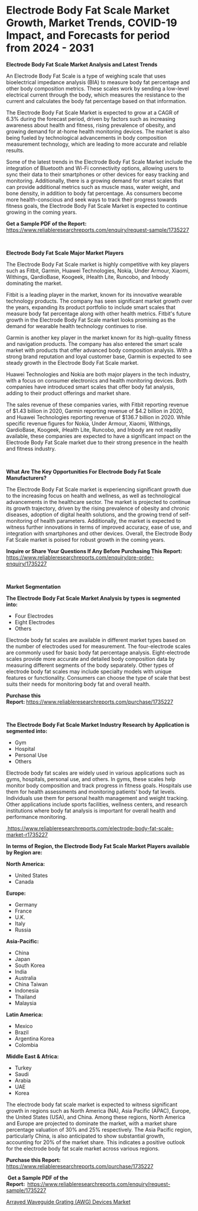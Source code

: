 <p><h1>Electrode Body Fat Scale Market Growth, Market Trends, COVID-19 Impact, and Forecasts for period from 2024 - 2031</h1></p><p><strong>Electrode Body Fat Scale Market Analysis and Latest Trends</strong></p>
<p><p>An Electrode Body Fat Scale is a type of weighing scale that uses bioelectrical impedance analysis (BIA) to measure body fat percentage and other body composition metrics. These scales work by sending a low-level electrical current through the body, which measures the resistance to the current and calculates the body fat percentage based on that information. </p><p>The Electrode Body Fat Scale Market is expected to grow at a CAGR of 6.3% during the forecast period, driven by factors such as increasing awareness about health and fitness, rising prevalence of obesity, and growing demand for at-home health monitoring devices. The market is also being fueled by technological advancements in body composition measurement technology, which are leading to more accurate and reliable results.</p><p>Some of the latest trends in the Electrode Body Fat Scale Market include the integration of Bluetooth and Wi-Fi connectivity options, allowing users to sync their data to their smartphones or other devices for easy tracking and monitoring. Additionally, there is a growing demand for smart scales that can provide additional metrics such as muscle mass, water weight, and bone density, in addition to body fat percentage. As consumers become more health-conscious and seek ways to track their progress towards fitness goals, the Electrode Body Fat Scale Market is expected to continue growing in the coming years.</p></p>
<p><strong>Get a Sample PDF of the Report:&nbsp;</strong> <a href="https://www.reliableresearchreports.com/enquiry/request-sample/1735227">https://www.reliableresearchreports.com/enquiry/request-sample/1735227</a></p>
<p>&nbsp;</p>
<p><strong>Electrode Body Fat Scale Major Market Players</strong></p>
<p><p>The Electrode Body Fat Scale market is highly competitive with key players such as Fitbit, Garmin, Huawei Technologies, Nokia, Under Armour, Xiaomi, Withings, QardioBase, Koogeek, iHealth Lite, Runcobo, and Inbody dominating the market.</p><p>Fitbit is a leading player in the market, known for its innovative wearable technology products. The company has seen significant market growth over the years, expanding its product portfolio to include smart scales that measure body fat percentage along with other health metrics. Fitbit's future growth in the Electrode Body Fat Scale market looks promising as the demand for wearable health technology continues to rise.</p><p>Garmin is another key player in the market known for its high-quality fitness and navigation products. The company has also entered the smart scale market with products that offer advanced body composition analysis. With a strong brand reputation and loyal customer base, Garmin is expected to see steady growth in the Electrode Body Fat Scale market.</p><p>Huawei Technologies and Nokia are both major players in the tech industry, with a focus on consumer electronics and health monitoring devices. Both companies have introduced smart scales that offer body fat analysis, adding to their product offerings and market share.</p><p>The sales revenue of these companies varies, with Fitbit reporting revenue of $1.43 billion in 2020, Garmin reporting revenue of $4.2 billion in 2020, and Huawei Technologies reporting revenue of $136.7 billion in 2020. While specific revenue figures for Nokia, Under Armour, Xiaomi, Withings, QardioBase, Koogeek, iHealth Lite, Runcobo, and Inbody are not readily available, these companies are expected to have a significant impact on the Electrode Body Fat Scale market due to their strong presence in the health and fitness industry.</p></p>
<p>&nbsp;</p>
<p><strong>What Are The Key Opportunities For Electrode Body Fat Scale Manufacturers?</strong></p>
<p><p>The Electrode Body Fat Scale market is experiencing significant growth due to the increasing focus on health and wellness, as well as technological advancements in the healthcare sector. The market is projected to continue its growth trajectory, driven by the rising prevalence of obesity and chronic diseases, adoption of digital health solutions, and the growing trend of self-monitoring of health parameters. Additionally, the market is expected to witness further innovations in terms of improved accuracy, ease of use, and integration with smartphones and other devices. Overall, the Electrode Body Fat Scale market is poised for robust growth in the coming years.</p></p>
<p><strong>Inquire or Share Your Questions If Any Before Purchasing This Report:</strong> <a href="https://www.reliableresearchreports.com/enquiry/pre-order-enquiry/1735227">https://www.reliableresearchreports.com/enquiry/pre-order-enquiry/1735227</a></p>
<p>&nbsp;</p>
<p><strong>Market Segmentation</strong></p>
<p><strong>The Electrode Body Fat Scale Market Analysis by types is segmented into:</strong></p>
<p><ul><li>Four Electrodes</li><li>Eight Electrodes</li><li>Others</li></ul></p>
<p><p>Electrode body fat scales are available in different market types based on the number of electrodes used for measurement. The four-electrode scales are commonly used for basic body fat percentage analysis. Eight-electrode scales provide more accurate and detailed body composition data by measuring different segments of the body separately. Other types of electrode body fat scales may include specialty models with unique features or functionality. Consumers can choose the type of scale that best suits their needs for monitoring body fat and overall health.</p></p>
<p><strong>Purchase this Report:&nbsp;</strong><a href="https://www.reliableresearchreports.com/purchase/1735227">https://www.reliableresearchreports.com/purchase/1735227</a></p>
<p>&nbsp;</p>
<p><strong>The Electrode Body Fat Scale Market Industry Research by Application is segmented into:</strong></p>
<p><ul><li>Gym</li><li>Hospital</li><li>Personal Use</li><li>Others</li></ul></p>
<p><p>Electrode body fat scales are widely used in various applications such as gyms, hospitals, personal use, and others. In gyms, these scales help monitor body composition and track progress in fitness goals. Hospitals use them for health assessments and monitoring patients' body fat levels. Individuals use them for personal health management and weight tracking. Other applications include sports facilities, wellness centers, and research institutions where body fat analysis is important for overall health and performance monitoring.</p></p>
<p><a href="https://www.reliableresearchreports.com/electrode-body-fat-scale-market-r1735227">&nbsp;https://www.reliableresearchreports.com/electrode-body-fat-scale-market-r1735227</a></p>
<p><strong>In terms of Region, the Electrode Body Fat Scale Market Players available by Region are:</strong></p>
<p>
    <p> <strong> North America: </strong>
        <ul>
            <li>United States</li>
            <li>Canada</li>
        </ul>
        </p> 
    <p> <strong> Europe: </strong>
        <ul>
            <li>Germany</li>
            <li>France</li>
            <li>U.K.</li>
            <li>Italy</li>
            <li>Russia</li>
        </ul>
        </p> 
    <p> <strong> Asia-Pacific: </strong>
        <ul>
            <li>China</li>
            <li>Japan</li>
            <li>South Korea</li>
            <li>India</li>
            <li>Australia</li>
            <li>China Taiwan</li>
            <li>Indonesia</li>
            <li>Thailand</li>
            <li>Malaysia</li>
        </ul>
        </p> 
    <p> <strong> Latin America: </strong>
        <ul>
            <li>Mexico</li>
            <li>Brazil</li>
            <li>Argentina Korea</li>
            <li>Colombia</li>
        </ul>
        </p> 
    <p> <strong> Middle East & Africa: </strong>
        <ul>
            <li>Turkey</li>
            <li>Saudi</li>
            <li>Arabia</li>
            <li>UAE</li>
            <li>Korea</li>
        </ul>
    </p>
    </p>
<p><p>The electrode body fat scale market is expected to witness significant growth in regions such as North America (NA), Asia Pacific (APAC), Europe, the United States (USA), and China. Among these regions, North America and Europe are projected to dominate the market, with a market share percentage valuation of 30% and 25% respectively. The Asia Pacific region, particularly China, is also anticipated to show substantial growth, accounting for 20% of the market share. This indicates a positive outlook for the electrode body fat scale market across various regions.</p></p>
<p><strong>Purchase this Report: </strong><a href="https://www.reliableresearchreports.com/purchase/1735227">https://www.reliableresearchreports.com/purchase/1735227</a></p>
<p>&nbsp;<strong>Get a Sample PDF of the Report:&nbsp;&nbsp;</strong><a href="https://www.reliableresearchreports.com/enquiry/request-sample/1735227">https://www.reliableresearchreports.com/enquiry/request-sample/1735227</a></p>
<p><strong></strong></p>
<p><p><a href="https://issuu.com/reportprime-2/docs/arrayed-waveguide-grating-awg-devices-market-size-">Arrayed Waveguide Grating (AWG) Devices Market</a></p></p>